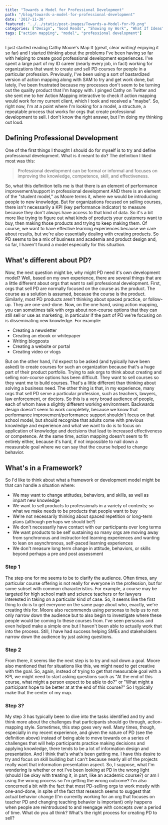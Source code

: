 ```yaml
---
title: "Towards a Model for Professional Development"
path: "/blog/towards-a-model-for-professional-development"
date: '2017-11-30'
featured: "../../static/post-images/Towards-a-Model-for-PD.png"
categories: ["Design", "Good Reads", "Showing my Work", "What If Ideas"]
tags: ["action mapping", "model", "professional development"]
---
```


I just started reading Cathy Moore's Map It (great, clear writing! enjoying it so far) and I started thinking about the problems I've been having so far with helping to create good professional development experiences. I've spent a large part of my ID career (nearly every job, in fact) working for organizations that want to create and sell PD courses for people in a particular profession. Previously, I've been using a sort of bastardized version of action mapping along with SAM to try and get work done, but lately, I've been frustrated because my processes don't seem to be turning out the quality product that I'm happy with. I pinged Cathy on Twitter and she sent me to her Action Mapping interactive to check if action mapping would work for my current client, which I took and received a "maybe". So, right now, I'm at a point where I'm looking for a model, a structure, a repeatable process that works for orgs that create professional development to sell. I don't know the right answer, but I'm doing my thinking out loud.

## Defining Professional Development

One of the first things I thought I should do for myself is to try and define professional development. What is it meant to do? The definition I liked most was this:
> Professional development can be formal or informal and focuses on improving the knowledge, competence, skill, and effectiveness.

So, what this definition tells me is that there is an element of performance improvement/support in professional development AND there is an element of the "student model," as Moore terms it, where we would be introducing people to new knowledge. But for organizations focused on selling courses, there isn't necessarily a KPI (key performance indicator) to measure because they don't always have access to that kind of data. So it's a bit more like trying to figure out what kinds of products your customers want to buy, then making those products and trying to keep making them. Of course, we want to have effective learning experiences because we care about results, but we're also essentially dealing with creating products. So PD seems to be a mix of business and academia and product design and, so far, I haven't found a model especially for this situation.

## What's different about PD?

Now, the next question might be, why might PD need it's own development model? Well, based on my own experience, there are several things that are a little different about orgs that want to sell professional development. First, orgs that sell PD are normally focused on the course as the product. The course as a solution is assumed, because the course is the product. Similarly, most PD products aren't thinking about spaced practice, or follow-up. They are one-and-done. Now, on the one hand, using action mapping, you can sometimes talk with orgs about non-course options that they can still sell or use as marketing, in particular if the part of PD we're focusing on is disseminating new knowledge. For example:

*   Creating a newsletter
*   Creating an ebook or whitepaper
*   Writing blogposts
*   Creating a website or portal
*   Creating video or vlogs

But on the other hand, I'd expect to be asked (and typically have been asked) to create courses for such an organization because that's a huge part of their product portfolio. Trying to ask orgs to think about creating and selling non-course options has been difficult. They want to sell courses so they want me to build courses. That's a little different than thinking about solving a business need. The other thing is that, in my experience, many orgs that sell PD serve a particular profession, such as teachers, lawyers, law enforcement, or doctors. So this is a very broad audience of people, each of whom have a slightly different working environment. Backwards design doesn't seem to work completely, because we know that performance improvement/performance support shouldn't focus on that school model, but should recognize that adults come with previous knowledge and experience and what we want to do is to focus on application of knowledge and decisions that lead to increased effectiveness or competence. At the same time, action mapping doesn't seem to fit entirely either, because it's hard, if not impossible to nail down a measurable goal where we can say that the course helped to change behavior.

## What's in a Framework?

So I'd like to think about what a framework or development model might be that can handle a situation where:

*   We may want to change attitudes, behaviors, and skills, as well as impart new knowledge
*   We want to sell products to professionals in a variety of contexts; so what we make needs to be products that people want to buy
*   We're not necessarily thinking about spaced repetition or long-term plans (although perhaps we should be?)
*   We don't necessarily have contact with our participants over long terms
*   We want products to be self sustaining so many orgs are moving away from synchronous and instructor-led learning experiences and wanting to lean on asynchronous, self-paced learning experiences
*   We don't measure long term change in attitude, behaviors, or skills beyond perhaps a pre and post assessment

### Step 1

The step one for me seems to be to clarify the audience. Often times, any particular course offering is not really for everyone in the profession, but for some subset with common characteristics. For example, a course may be targeted for high school math and science teachers or for lawyers interested in taking on a particular kind of case. So, it seems like the first thing to do is to get everyone on the same page about who, exactly, we're creating this for. Moore also recommends using personas to help us to not only narrow down the audience but to also begin to investigate where these people would be coming to these courses from. I've seen personas and even helped make a simple one but I haven't been able to actually work that into the process. Still, I have had success helping SMEs and stakeholders narrow down the audience by just asking questions.

### Step 2

From there, it seems like the next step is to try and nail down a goal. Moore also mentioned that for situations like this, we might need to get creative with the goal. So, again, instead of trying to get that measurable goal with a KPI, we might need to start asking questions such as "At the end of this course, what might a person expect to be able to do?" or "What might a participant hope to be better at at the end of this course?" So I typically make that the center of my map.

### Step 3?

My step 3 has typically been to dive into the tasks identified and try and think more about the challenges that participants should go through, action-mapping style. Sometimes, this step goes very well. Many times, though, especially in my recent experience, and given the nature of PD (see the definition above) instead of being able to move towards on a series of challenges that will help participants practice making decisions and applying knowledge, there tends to be a lot of information design and presentation. And I think that's what's been getting me. I have this desire to try and focus on skill building but I can't because nearly all of the projects really want that information presentation aspect. So, I suppose, what I'm wondering is whether or not I've been looking at PD in the wrong light (should I be okay with treating it, in part, like an academic course?) or am I using the wrong process so I'm getting the wrong outcome? I'm also concerned a bit with the fact that most PD-selling orgs to work mostly with one-and-done, in spite of the fact that research seems to suggest that actual behavior change (I'm currently working for an org that focuses on teacher PD and changing teaching behavior is important) only happens when people are reintroduced to and reengage with concepts over a period of time. What do you all think? What's the right process for creating PD to sell?
